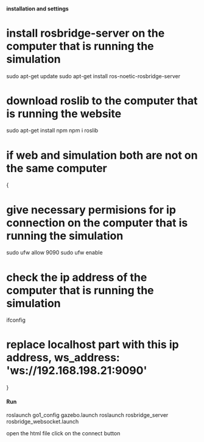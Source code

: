 
#### installation and settings ####

# install rosbridge-server on the computer that is running the simulation 
sudo apt-get update
sudo apt-get install ros-noetic-rosbridge-server

# download roslib to the computer that is running the website
sudo apt-get install npm 
npm i roslib


# if web and simulation both are not on the same computer 
{
# give necessary permisions for ip connection on the computer that is running the simulation 
sudo ufw allow 9090 
sudo ufw enable 

# check the ip address of the computer that is running the simulation 
ifconfig 
# replace localhost part with this ip address,  ws_address: 'ws://192.168.198.21:9090'  
}


#### Run ####
roslaunch go1_config gazebo.launch
roslaunch rosbridge_server rosbridge_websocket.launch

open the html file 
click on the connect button 
